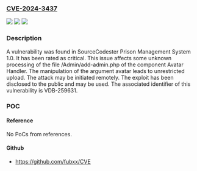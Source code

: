 ### [CVE-2024-3437](https://cve.mitre.org/cgi-bin/cvename.cgi?name=CVE-2024-3437)
![](https://img.shields.io/static/v1?label=Product&message=Prison%20Management%20System&color=blue)
![](https://img.shields.io/static/v1?label=Version&message=%3D%201.0%20&color=brighgreen)
![](https://img.shields.io/static/v1?label=Vulnerability&message=CWE-434%20Unrestricted%20Upload&color=brighgreen)

### Description

A vulnerability was found in SourceCodester Prison Management System 1.0. It has been rated as critical. This issue affects some unknown processing of the file /Admin/add-admin.php of the component Avatar Handler. The manipulation of the argument avatar leads to unrestricted upload. The attack may be initiated remotely. The exploit has been disclosed to the public and may be used. The associated identifier of this vulnerability is VDB-259631.

### POC

#### Reference
No PoCs from references.

#### Github
- https://github.com/fubxx/CVE

